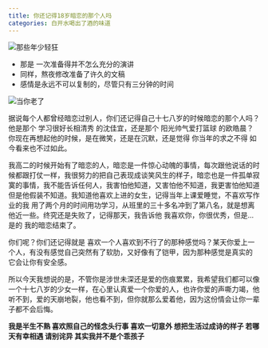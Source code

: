 ```yaml
---
title: 你还记得18岁暗恋的那个人吗
categories: 白开水喝出了酒的味道
---
```




![那些年少轻狂](http://upload-images.jianshu.io/upload_images/2190281-01a22e809a334220.jpg)
* 那是 一次准备得并不怎么充分的演讲
* 同样，熬夜修改准备了许久的文稿
* 感情是永远不可以复制的，尽管只有三分钟的时间

![当你老了](http://upload-images.jianshu.io/upload_images/2190281-3a76e466f292200f.jpg?imageMogr2/auto-orient/strip%7CimageView2/2/w/1240)

据说每个人都曾经暗恋过别人，你们还记得自己十七八岁的时候暗恋的那个人吗？他是那个 学习很好长相清秀 的沈佳宜，还是那个 阳光帅气爱打篮球 的欧皓晨？你现在再想起他的时候，是在微笑，还是在沉默，还是觉得 你当年的求之不得 如今看来也不过如此。

我高二的时候开始有了暗恋的人，暗恋是一件惊心动魄的事情，每次跟他说话的时候都跟打仗一样，我很努力的把自己表现成谈笑风生的样子，暗恋也是一件孤单寂寞的事情，我不能告诉任何人，我害怕他知道，又害怕他不知道，我更害怕他知道但是他假装不知道。我知道他喜欢上进的女生，记得当年上课爱睡觉，不喜欢写作业的我 用了两个月的时间用功学习，从班里的三十多名冲到了第八名，就是想离他近一些。终究还是失败了，记得那天，我告诉他 我喜欢你，你很优秀，但是... 是的 我的暗恋结束了。

你们呢？你们还记得就是 喜欢一个人喜欢到不行了的那种感觉吗？某天你爱上一个人，有没有感觉自己突然有了软肋，又好像有了铠甲，因为那种感觉是真实的 它会让你有安全感。

所以今天我想说的是，不管你是涉世未深还是爱的伤痕累累，我希望我们都可以像一个十七八岁的少女一样，在心里认真爱一个你爱的人，也许你爱的声嘶力竭，他听不到，爱的天崩地裂，他也看不到，但你就那么爱着他，因为这份情会让你一辈子都不会后悔。


**我是半生不熟 喜欢照自己的怪念头行事
喜欢一切意外 想把生活过成诗的样子
若哪天有幸相遇 请别诧异 其实我并不是个乖孩子**